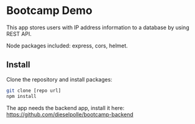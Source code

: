 # Bootcamp Demo

This app stores users with IP address information to a database by using REST API. 

Node packages included: express, cors, helmet.

## Install
Clone the repository and install packages:
```bash
git clone [repo url]
npm install
```
The app needs the backend app, install it here:
https://github.com/dieselpolle/bootcamp-backend

